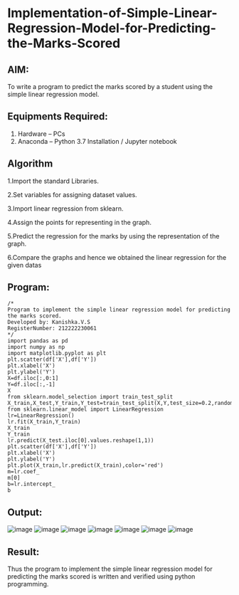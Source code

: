 # Implementation-of-Simple-Linear-Regression-Model-for-Predicting-the-Marks-Scored

## AIM:
To write a program to predict the marks scored by a student using the simple linear regression model.

## Equipments Required:
1. Hardware – PCs
2. Anaconda – Python 3.7 Installation / Jupyter notebook

## Algorithm
1.Import the standard Libraries.

2.Set variables for assigning dataset values.

3.Import linear regression from sklearn.

4.Assign the points for representing in the graph.

5.Predict the regression for the marks by using the representation of the graph.

6.Compare the graphs and hence we obtained the linear regression for the given datas

## Program:
```
/*
Program to implement the simple linear regression model for predicting the marks scored.
Developed by: Kanishka.V.S
RegisterNumber: 212222230061
*/
import pandas as pd
import numpy as np
import matplotlib.pyplot as plt
plt.scatter(df['X'],df['Y'])
plt.xlabel('X')
plt.ylabel('Y')
X=df.iloc[:,0:1]
Y=df.iloc[:,-1]
X
from sklearn.model_selection import train_test_split
X_train,X_test,Y_train,Y_test=train_test_split(X,Y,test_size=0.2,random_state=0)
from sklearn.linear_model import LinearRegression
lr=LinearRegression()
lr.fit(X_train,Y_train)
X_train
Y_train
lr.predict(X_test.iloc[0].values.reshape(1,1))
plt.scatter(df['X'],df['Y'])
plt.xlabel('X')
plt.ylabel('Y')
plt.plot(X_train,lr.predict(X_train),color='red')
m=lr.coef_
m[0]
b=lr.intercept_
b
```

## Output:
![image](https://github.com/kanishka2305/Implementation-of-Simple-Linear-Regression-Model-for-Predicting-the-Marks-Scored/assets/113497357/a18699e6-a5ca-4980-94e5-4c869fc402c6)
![image](https://github.com/kanishka2305/Implementation-of-Simple-Linear-Regression-Model-for-Predicting-the-Marks-Scored/assets/113497357/96acf869-f98e-468d-930b-f0f1dc455930)
![image](https://github.com/kanishka2305/Implementation-of-Simple-Linear-Regression-Model-for-Predicting-the-Marks-Scored/assets/113497357/1a683fab-aca5-4876-865f-9ed8ebe0e093)
![image](https://github.com/kanishka2305/Implementation-of-Simple-Linear-Regression-Model-for-Predicting-the-Marks-Scored/assets/113497357/8e998bb8-e7fb-4803-92f5-d2c309a44432)
![image](https://github.com/kanishka2305/Implementation-of-Simple-Linear-Regression-Model-for-Predicting-the-Marks-Scored/assets/113497357/e3f494ae-8dd7-4bce-bab7-e1e79d90b8a9)
![image](https://github.com/kanishka2305/Implementation-of-Simple-Linear-Regression-Model-for-Predicting-the-Marks-Scored/assets/113497357/1f5a138b-2dfe-4bf9-bca0-a47e097cb832)
![image](https://github.com/kanishka2305/Implementation-of-Simple-Linear-Regression-Model-for-Predicting-the-Marks-Scored/assets/113497357/9e41884a-0090-4164-9909-74e85e1e16e7)



## Result:
Thus the program to implement the simple linear regression model for predicting the marks scored is written and verified using python programming.
